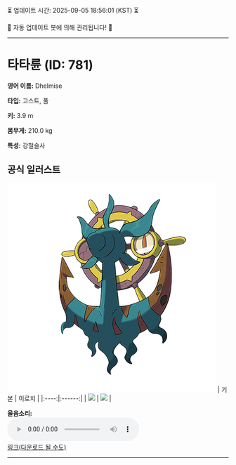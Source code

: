 
⏳ 업데이트 시간: 2025-09-05 18:56:01 (KST) ⏳

🤖 자동 업데이트 봇에 의해 관리됩니다! 🤖

---

# 타타륜 (ID: 781)
**영어 이름:** Dhelmise

**타입:** 고스트, 풀

**키:** 3.9 m

**몸무게:** 210.0 kg

**특성:** 강철술사

## 공식 일러스트
![](https://raw.githubusercontent.com/PokeAPI/sprites/master/sprites/pokemon/other/official-artwork/781.png)
| 기본 | 이로치 |
|:----:|:------:|
| <img src="http://play.pokemonshowdown.com/sprites/ani/dhelmise.gif" width="200"> | <img src="http://play.pokemonshowdown.com/sprites/ani-shiny/dhelmise.gif" width="200"> |

**울음소리:**<br><audio controls src="https://raw.githubusercontent.com/PokeAPI/cries/main/cries/pokemon/latest/781.ogg"></audio><br> [링크(다운로드 될 수도)](https://raw.githubusercontent.com/PokeAPI/cries/main/cries/pokemon/latest/781.ogg)


---
